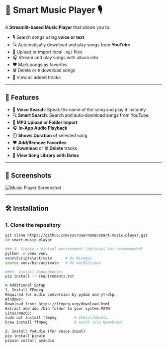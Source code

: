 # 🎵 Smart Music Player 🎙️

A **Streamlit-based Music Player** that allows you to:
- 🎙️ Search songs using **voice or text**
- 🔍 Automatically download and play songs from **YouTube**
- 📂 Upload or import local `.mp3` files
- 🎧 Stream and play songs with album info
- ❤️ Mark songs as favorites
- 🗑️ Delete or ⬇️ download songs
- 📃 View all added tracks

---

## 🚀 Features

- 🎤 **Voice Search**: Speak the name of the song and play it instantly  
- 🔍 **Smart Search**: Search and auto-download songs from YouTube  
- 🎵 **MP3 Upload or Folder Import**  
- 🎧 **In-App Audio Playback**  
- ⏱️ **Shows Duration** of selected song  
- ❤️ **Add/Remove Favorites**  
- ⬇️ **Download** or 🗑️ **Delete** tracks  
- 📃 **View Song Library with Dates**

---

## 📸 Screenshots

![Music Player Screenshot](screenshot.png)

---

## 🛠️ Installation

### 1. Clone the repository
```bash
git clone https://github.com/yourusername/smart-music-player.git
cd smart-music-player

### 2. Create a virtual environment (optional but recommended)
python -m venv venv
venv\Scripts\activate      # On Windows
source venv/bin/activate   # On macOS/Linux

###3. Install dependencies
pip install -r requirements.txt

⚙️ Additional Setup
1. Install FFmpeg
Required for audio conversion by pydub and yt-dlp.
Windows:
Download from: https://ffmpeg.org/download.html
Extract and add /bin folder to your system PATH
Linux/macOS:
sudo apt install ffmpeg        # Debian/Ubuntu
brew install ffmpeg            # macOS (via Homebrew)

2. Install PyAudio (for voice input)
pip install pipwin
pipwin install pyaudio
